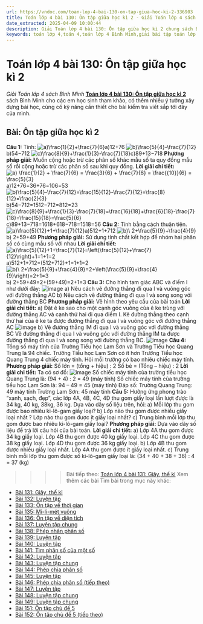 ```yaml
---
url: https://vndoc.com/toan-lop-4-bai-130-on-tap-giua-hoc-ki-2-336903
title: Toán lớp 4 bài 130: Ôn tập giữa học kì 2 - Giải Toán lớp 4 sách Bình Minh - VnDoc.com
date_extracted: 2025-04-09 10:00:44
description: Giải Toán lớp 4 bài 130: Ôn tập giữa học kì 2 chung sách Bình Minh có hướng dẫn giải chi tiết các câu hỏi trong SGK Toán lớp 4 Bình Minh.
keywords: toán lớp 4,toán 4,toán lớp 4 Bình Minh,giải bài tập toán lớp 4 Bình Minh,giải toán lớp 4 Bình Minh,toán lớp 4 sách Bình Minh,toán 4 Bình Minh,giải sách toán lớp 4 Bình Minh,Toán lớp 4 Bài 130 Ôn tập giữa học kì 2,giải toán 4 bài 130
---
```


# Toán lớp 4 bài 130: Ôn tập giữa học kì 2
 _Giải Toán lớp 4 sách Bình Minh_
[**Toán lớp 4 bài 130: Ôn tập giữa học kì 2**](<https://vndoc.com/toan-lop-4-bai-130-on-tap-giua-hoc-ki-2-336903>) sách Bình Minh cho các em học sinh tham khảo, có thêm nhiều ý tưởng xây dựng bài học, củng cố kỹ năng cần thiết cho bài kiểm tra viết sắp tới đây của mình.
## Bài: Ôn tập giữa học kì 2
**Câu 1:** Tính:
![a\)\\frac{1}{2}+\\frac{7}{6}](https://i.vdoc.vn/data/image/blank.png)a\)12+76
![b\)\\frac{5}{4}-\\frac{7}{12}](https://i.vdoc.vn/data/image/blank.png)b\)54−712
![c\)\\frac{8}{9}+\\frac{1}{3}-\\frac{7}{18}](https://i.vdoc.vn/data/image/blank.png)c\)89+13−718
**Phương pháp giải:**
Muốn cộng hoặc trừ các phân số khác mẫu số ta quy đồng mẫu số rồi cộng hoặc trừ các phân số sau khi quy đồng.
**Lời giải chi tiết:**
![a\) \\frac{1}{2} + \\frac{7}{6} = \\frac{3}{6} + \\frac{7}{6} = \\frac{{10}}{6} = \\frac{5}{3}](https://i.vdoc.vn/data/image/blank.png) a\)12+76=36+76=106=53
![b\)\\frac{5}{4}-\\frac{7}{12}=\\frac{15}{12}-\\frac{7}{12}=\\frac{8}{12}=\\frac{2}{3}](https://i.vdoc.vn/data/image/blank.png)b\)54−712=1512−712=812=23
![c\)\\frac{8}{9}+\\frac{1}{3}-\\frac{7}{18}=\\frac{16}{18}+\\frac{6}{18}-\\frac{7}{18}=\\frac{15}{18}=\\frac{5}{6}](https://i.vdoc.vn/data/image/blank.png)c\)89+13−718=1618+618−718=1518=56
**Câu 2:** Tính bằng cách thuận tiện.
![a\)\\frac{5}{12}+1+\\frac{7}{12}](https://i.vdoc.vn/data/image/blank.png)a\)512+1+712
![b\)\\ 2+\\frac{5}{9}+\\frac{4}{9}](https://i.vdoc.vn/data/image/blank.png)b\) 2+59+49
**Phương pháp giải:**
Sử dụng tính chất kết hợp để nhóm hai phân số có cùng mẫu số với nhau
**Lời giải chi tiết:**
![a\)\\frac{5}{12}+1+\\frac{7}{12}=\\left\(\\frac{5}{12}+\\frac{7}{12}\\right\)+1=1+1=2](https://i.vdoc.vn/data/image/blank.png) a\)512+1+712=\(512+712\)+1=1+1=2
![b\)\\ 2+\\frac{5}{9}+\\frac{4}{9}=2+\\left\(\\frac{5}{9}+\\frac{4}{9}\\right\)=2+1=3](https://i.vdoc.vn/data/image/blank.png)b\) 2+59+49=2+\(59+49\)=2+1=3
**Câu 3:** Cho hình tam giác ABC và điểm I như dưới đây:
![image](https://i.vdoc.vn/data/image/2025/02/22/20-41.png)
a\) Nêu cách vẽ đường thẳng đi qua I và vuông góc với đường thẳng AC
b\) Nêu cách vẽ đường thẳng đi qua I và song song với đường thẳng BC
**Phương pháp giải:**
Vẽ hình theo yêu cầu của bài toán
**Lời giải chi tiết:**
a\) Đặt ê ke sao cho một cạnh góc vuông của ê ke trùng với đường thẳng AC và cạnh thứ hai đi qua điểm I.
Kẻ đường thẳng theo cạnh thứ hai của ê ke ta được đường thẳng đi qua I và vuông góc với đường thẳng AC
![image](https://i.vdoc.vn/data/image/2025/02/22/20-44.png)
b\) Vẽ đường thẳng IM đi qua I và vuông góc với đường thẳng BC
Vẽ đường thẳng đi qua I và vuông góc với đường thẳng IM ta được đường thẳng đi qua I và song song với đường thẳng BC.
![image](https://i.vdoc.vn/data/image/2025/02/22/20-43.png)
**Câu 4:** Tổng số máy tính của Trường Tiểu học Lam Sơn và Trường Tiểu học Quang Trung là 94 chiếc. Trường Tiểu học Lam Sơn có ít hơn Trường Tiểu học Quang Trung 4 chiếc máy tính. Hỏi mỗi trường có bao nhiêu chiếc máy tính.
**Phương pháp giải:**
Số lớn = \(tổng + hiệu\) : 2
Số bé = \(Tổng – hiệu\) : 2
**Lời giải chi tiết:**
Ta có sơ đồ:
![image](https://i.vdoc.vn/data/image/2025/02/22/20-42.png)
Số chiếc máy tính của trường tiểu học Quang Trung là:
\(94 + 4\) : 2 = 49 \(máy tính\)
Số chiếc máy tính của trường tiểu học Lam Sơn là:
94 – 49 = 45 \(máy tính\)
Đáp số: Trường Quang Trung: 49 máy tính
Trường Lam Sơn: 45 máy tính
**Câu 5:** Hưởng ứng phong trào “xanh, sạch, đẹp”, các lớp 4A, 4B, 4C, 4D thu gom giấy loại lần lượt được là 34 kg, 40 kg, 38kg, 36 kg.
Dựa vào dãy số liệu trên, hỏi:
a\) Mỗi lớp thu gom được bao nhiêu ki-lô-gam giấy loại?
b\) Lớp nào thu gom được nhiều giấy loại nhất ? Lớp nào thu gom được ít giấy loại nhất?
c\) Trung bình mỗi lớp thu gom được bao nhiêu ki-lô-gam giấy loại?
**Phương pháp giải:**
Dựa vào dãy số liệu để trả lời câu hỏi của bài toán.
**Lời giải chi tiết:**
a\) Lớp 4A thu gom được 34 kg giấy loại.
Lớp 4B thu gom được 40 kg giấy loại.
Lớp 4C thu gom được 38 kg giấy loại.
Lớp 4D thu gom được 36 kg giấy loại.
b\) Lớp 4B thu gom được nhiều giấy loại nhất. Lớp 4A thu gom được ít giấy loại nhất.
c\) Trung bình mỗi lớp thu gom được số ki-lô-gam giấy loại là:
\(34 + 40 + 38 + 36\) : 4 = 37 \(kg\)
>>>> Bài tiếp theo: [Toán lớp 4 bài 131: Giây, thế kỉ](<https://vndoc.com/toan-lop-4-bai-131-giay-the-ki-336904>)
Xem thêm các bài Tìm bài trong mục này khác:
  * [Bài 131: Giây, thế kỉ](</toan-lop-4-bai-131-giay-the-ki-336904>)
  * [Bài 132: Luyện tập](</toan-lop-4-bai-132-luyen-tap-336905>)
  * [Bài 133: Ôn tập về thời gian](</toan-lop-4-bai-133-on-tap-ve-thoi-gian-336910>)
  * [Bài 135: Mi-li-mét vuông](</toan-lop-4-bai-135-mi-li-met-vuong-336911>)
  * [Bài 136: Ôn tập về diện tích](</toan-lop-4-bai-136-on-tap-ve-dien-tich-336912>)
  * [Bài 137: Luyện tập chung](</toan-lop-4-bai-137-luyen-tap-chung-336914>)
  * [Bài 138: Phép nhân phân số](</toan-lop-4-bai-138-phep-nhan-phan-so-336915>)
  * [Bài 139: Luyện tập](</toan-lop-4-bai-139-luyen-tap-336917>)
  * [Bài 140: Luyện tập](</toan-lop-4-bai-140-luyen-tap-336918>)
  * [Bài 141: Tìm phân số của một số](</toan-lop-4-bai-141-tim-phan-so-cua-mot-so-336919>)
  * [Bài 142: Luyện tập](</toan-lop-4-bai-142-luyen-tap-336920>)
  * [Bài 143: Luyện tập chung](</toan-lop-4-bai-143-luyen-tap-chung-336922>)
  * [Bài 144: Phép chia phân số](</toan-lop-4-bai-144-phep-chia-phan-so-336923>)
  * [Bài 145: Luyện tập](</toan-lop-4-bai-145-luyen-tap-336924>)
  * [Bài 146: Phép chia phân số \(tiếp theo\)](</toan-lop-4-bai-146-phep-chia-phan-so-tiep-theo-336925>)
  * [Bài 147: Luyện tập](</toan-lop-4-bai-147-luyen-tap-336928>)
  * [Bài 148: Luyện tập chung](</toan-lop-4-bai-148-luyen-tap-chung-336929>)
  * [Bài 149: Luyện tập chung](</toan-lop-4-bai-149-luyen-tap-chung-336931>)
  * [Bài 151: Ôn tập chủ đề 5](</toan-lop-4-bai-151-on-tap-chu-de-5-336933>)
  * [Bài 152: Ôn tập chủ đề 5 \(tiếp theo\)](</toan-lop-4-bai-152-on-tap-chu-de-5-tiep-theo-336935>)

